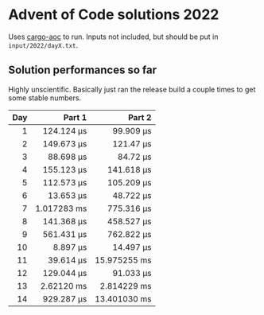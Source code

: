 # Advent of Code solutions 2022
Uses [cargo-aoc](https://github.com/gobanos/cargo-aoc) to run. Inputs not
included, but should be put in `input/2022/dayX.txt`.

## Solution performances so far
Highly unscientific. Basically just ran the release build a couple times to get
some stable numbers.

| Day | Part 1      | Part 2       |
|----:|------------:|-------------:|
|   1 |  124.124 μs |    99.909 μs |
|   2 |  149.673 μs |    121.47 μs |
|   3 |   88.698 μs |     84.72 μs |
|   4 |  155.123 μs |   141.618 μs |
|   5 |  112.573 μs |   105.209 μs |
|   6 |   13.653 μs |    48.722 μs |
|   7 | 1.017283 ms |   775.316 μs |
|   8 |  141.368 μs |   458.527 μs |
|   9 |  561.431 μs |   762.822 μs |
|  10 |    8.897 μs |    14.497 μs |
|  11 |   39.614 μs | 15.975255 ms |
|  12 |  129.044 μs |    91.033 μs |
|  13 |  2.62120 ms |  2.814229 ms |
|  14 |  929.287 μs | 13.401030 ms |

